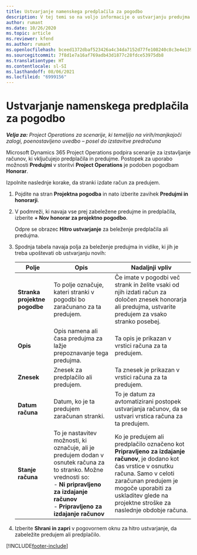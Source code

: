 ```yaml
---
title: Ustvarjanje namenskega predplačila za pogodbo
description: V tej temi so na voljo informacije o ustvarjanju predujma za pogodbo, kot je potrebno.
author: rumant
ms.date: 10/26/2020
ms.topic: article
ms.reviewer: kfend
ms.author: rumant
ms.openlocfilehash: bceed1372dbaf523426a4c34da7152d77fe108240c8c3e4e1390c43b1cf536a4
ms.sourcegitcommit: 7f8d1e7a16af769adb43d1877c28fdce53975db8
ms.translationtype: HT
ms.contentlocale: sl-SI
ms.lasthandoff: 08/06/2021
ms.locfileid: "6999156"
---
```

# <a name="creating-an-ad-hoc-advance-on-a-contract"></a>Ustvarjanje namenskega predplačila za pogodbo

_**Velja za:** Project Operations za scenarije, ki temeljijo na virih/manjkajoči zalogi, poenostavljeno uvedbo – posel do izstavitve predračuna_

Microsoft Dynamics 365 Project Operations podpira scenarije za izstavljanje računov, ki vključujejo predplačila in predujme. Postopek za uporabo možnosti **Predujmi** v storitvi **Project Operations** je podoben pogodbam **Honorar**. 

Izpolnite naslednje korake, da stranki izdate račun za predujem.

1. Pojdite na stran **Projektna pogodba** in nato izberite zavihek **Predujmi in honorarji**.
2. V podmreži, ki navaja vse prej zabeležene predujme in predplačila, izberite **+ Nov honorar za projektno pogodbo**. 

    Odpre se obrazec **Hitro ustvarjanje** za beleženje predplačila ali predujma.
    
3. Spodnja tabela navaja polja za beleženje predujma in vidike, ki jih je treba upoštevati ob ustvarjanju novih:

    | Polje | Opis | Nadaljnji vpliv |
    | --- | --- | --- |
    | **Stranka projektne pogodbe** | To polje označuje, kateri stranki v pogodbi bo zaračunano za ta predujem. | Če imate v pogodbi več strank in želite vsaki od njih izdati račun za določen znesek honorarja ali predujma, ustvarite predujem za vsako stranko posebej. |
    | **Opis** | Opis namena ali časa predujma za lažje prepoznavanje tega predujma. | Ta opis je prikazan v vrstici računa za ta predujem. |
    | **Znesek** | Znesek za predplačilo ali predujem. | Ta znesek je prikazan v vrstici računa za ta predujem. |
    | **Datum računa** | Datum, ko je ta predujem zaračunan stranki. | To je datum za avtomatizirani postopek ustvarjanja računov, da se ustvari vrstica računa za ta predujem. |
    | **Stanje računa** | To je nastavitev možnosti, ki označuje, ali je predujem dodan v osnutek računa za to stranko. Možne vrednosti so:</br>- **Ni pripravljeno za izdajanje računov**</br>- **Pripravljeno za izdajanje računov** | Ko je predujem ali predplačilo označeno kot **Pripravljeno za izdajanje računov**, je dodano kot čas vrstice v osnutku računa. Samo v celoti zaračunan predujem je mogoče uporabiti za uskladitev glede na projektne stroške za naslednje obdobje računa. |

4. Izberite **Shrani in zapri** v pogovornem oknu za hitro ustvarjanje, da zabeležite predujem ali predplačilo.


[!INCLUDE[footer-include](../../includes/footer-banner.md)]